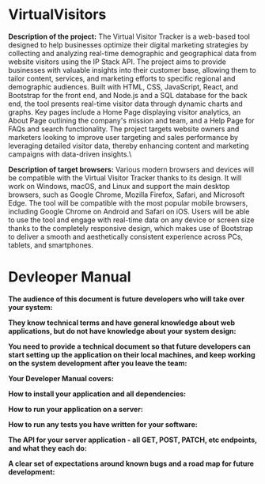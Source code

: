 # VirtualVisitors
**Description of the project:** The Virtual Visitor Tracker is a web-based tool designed to help businesses optimize their digital marketing strategies by collecting and analyzing real-time demographic and geographical data from website visitors using the IP Stack API. The project aims to provide businesses with valuable insights into their customer base, allowing them to tailor content, services, and marketing efforts to specific regional and demographic audiences. Built with HTML, CSS, JavaScript, React, and Bootstrap for the front end, and Node.js and a SQL database for the back end, the tool presents real-time visitor data through dynamic charts and graphs. Key pages include a Home Page displaying visitor analytics, an About Page outlining the company's mission and team, and a Help Page for FAQs and search functionality. The project targets website owners and marketers looking to improve user targeting and sales performance by leveraging detailed visitor data, thereby enhancing content and marketing campaigns with data-driven insights.\

**Description of target browsers:** Various modern browsers and devices will be compatible with the Virtual Visitor Tracker thanks to its design. It will work on Windows, macOS, and Linux and support the main desktop browsers, such as Google Chrome, Mozilla Firefox, Safari, and Microsoft Edge. The tool will be compatible with the most popular mobile browsers, including Google Chrome on Android and Safari on iOS. Users will be able to use the tool and engage with real-time data on any device or screen size thanks to the completely responsive design, which makes use of Bootstrap to deliver a smooth and aesthetically consistent experience across PCs, tablets, and smartphones.

# Devleoper Manual
**The audience of this document is future developers who will take over your system:**

**They know technical terms and have general knowledge about web applications, but do not have knowledge about your system design:**

**You need to provide a technical document so that future developers can start setting up the application on their local machines, and keep working on the system development after you leave the team:**

**Your Developer Manual covers:**

**How to install your application and all dependencies:**

**How to run your application on a server:**

**How to run any tests you have written for your software:**

**The API for your server application - all GET, POST, PATCH, etc endpoints, and what they each do:**

**A clear set of expectations around known bugs and a road map for future development:**
